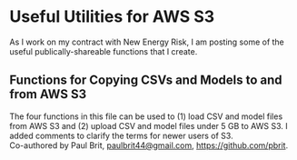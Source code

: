 # Useful Utilities for AWS S3
As I work on my contract with New Energy Risk, I am posting some of the useful publically-shareable functions that I create.

## Functions for Copying CSVs and Models to and from AWS S3
The four functions in this file can be used to (1) load CSV and model files from AWS S3 and (2) upload CSV and model files under 5 GB to AWS S3.
I added comments to clarify the terms for newer users of S3.<br>
Co-authored by Paul Brit, <paulbrit44@gmail.com>, https://github.com/pbrit.
